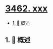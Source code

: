 # [3462. xxx](https://github.com/Tdahuyou/TNotes.leetcode/tree/main/notes/3462.%20xxx)

<!-- region:toc -->

- [1. 📝 概述](#1--概述)

<!-- endregion:toc -->

## 1. 📝 概述
